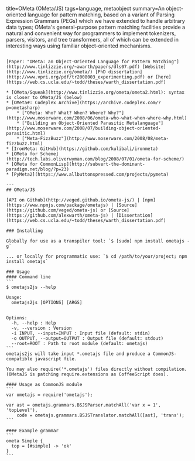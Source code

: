 title=OMeta (OMeta/JS)
tags=language, metaobject
summary=An object-oriented language for pattern matching, based on a variant of Parsing Expression Grammars (PEGs) which we have extended to handle arbitrary data types; OMeta's general-purpose pattern matching facilities provide a natural and convenient way for programmers to implement tokenizers, parsers, visitors, and tree transformers, all of which can be extended in interesting ways using familiar object-oriented mechanisms.
~~~~~~

[Paper: "OMeta: an Object-Oriented Language for Pattern Matching"](http://www.tinlizzie.org/~awarth/papers/dls07.pdf) [Website](http://www.tinlizzie.org/ometa/) [PhD dissertation](http://www.vpri.org/pdf/tr2008003_experimenting.pdf) or [here](https://web.cs.ucla.edu/~todd/theses/warth_dissertation.pdf)

* [OMeta/Squeak](http://www.tinlizzie.org/ometa/ometa2.html): syntax is closer to OMeta/JS (below)
* [OMeta#: Codeplex Archive](https://archive.codeplex.com/?p=ometasharp)
    * ["OMeta: Who? What? When? Where? Why?"](http://www.moserware.com/2008/06/ometa-who-what-when-where-why.html)
    * ["Building an Object-Oriented Parasitic Metalanguage"](http://www.moserware.com/2008/07/building-object-oriented-parasitic.html)
    * ["Meta-FizzBuzz"](http://www.moserware.com/2008/08/meta-fizzbuzz.html)
* [IronMeta: GitHub](https://github.com/kulibali/ironmeta)
* [OMeta for Scheme](http://tech.labs.oliverwyman.com/blog/2008/07/01/ometa-for-scheme/)
* [OMeta for CommonLisp](http://subvert-the-dominant-paradigm.net/blog/?p=23)
* [PyMeta2](https://www.allbuttonspressed.com/projects/pymeta)

---
## OMeta/JS

[API on Github](http://veged.github.io/ometa-js/) | [npm](https://www.npmjs.com/package/ometajs) | [Source](https://github.com/veged/ometa-js) or [Source](https://github.com/alexwarth/ometa-js) | [Dissertation](https://web.cs.ucla.edu/~todd/theses/warth_dissertation.pdf)

### Installing

Globally for use as a transpiler tool: `$ [sudo] npm install ometajs -g`

... or locally for programmatic use: `$ cd /path/to/your/project; npm install ometajs`

### Usage
#### Command line
```
$ ometajs2js --help
 
Usage:
  ometajs2js [OPTIONS] [ARGS]
 
 
Options:
  -h, --help : Help
  -v, --version : Version
  -i INPUT, --input=INPUT : Input file (default: stdin)
  -o OUTPUT, --output=OUTPUT : Output file (default: stdout)
  --root=ROOT : Path to root module (default: ometajs)
```
ometajs2js will take input *.ometajs file and produce a CommonJS- compatible javascript file.

You may also require('*.ometajs') files directly without compilation. (OMetaJS is patching require.extensions as CoffeeScript does).

#### Usage as CommonJS module
```
var ometajs = require('ometajs');
 
var ast = ometajs.grammars.BSJSParser.matchAll('var x = 1', 'topLevel'),
    code = ometajs.grammars.BSJSTranslator.matchAll([ast], 'trans');
```

#### Example grammar
```
ometa Simple {
  top = [#simple] -> 'ok'
}
```

